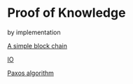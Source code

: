 # Proof of Knowledge 
by implementation

[A simple block chain](blockchain/README.md)

[IO](io/README.md)

[Paxos algorithm](paxos/README.md)
